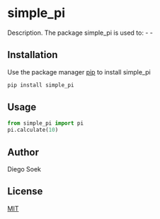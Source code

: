 # simple_pi

Description. 
The package simple_pi is used to:
	- 
	-

## Installation

Use the package manager [pip](https://pip.pypa.io/en/stable/) to install simple_pi

```bash
pip install simple_pi
```

## Usage

```python
from simple_pi import pi
pi.calculate(10)
```

## Author
Diego Soek

## License
[MIT](https://choosealicense.com/licenses/mit/)